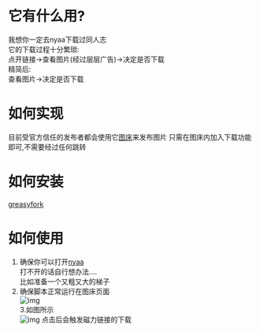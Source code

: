 # 它有什么用?
  我想你一定去nyaa下载过同人志<br/>
  它的下载过程十分繁琐:<br/>
    点开链接->查看图片(经过层层广告)->决定是否下载<br/>
  精简后:<br/>
    查看图片->决定是否下载
  
 # 如何实现
  目前受官方信任的发布者都会使用它[图床](https://hentai-covers.site/)来发布图片
  只需在图床内加入下载功能即可,不需要经过任何跳转

  
# 如何安装
 [greasyfork](https://sleazyfork.org/zh-CN/scripts/374410-hentai-cover%E4%BB%A5%E5%9B%BE%E6%90%9C%E7%A7%8D)
 
# 如何使用
1. 确保你可以打开[nyaa](https://sukebei.nyaa.si/)  
  打不开的话自行想办法....<br/>
  比如准备一个又粗又大的梯子  
2. 确保脚本正常运行在图床页面<br/>
  ![img](https://files.catbox.moe/3j9lkw.png)  
3.如图所示<br/>
  ![img](https://files.catbox.moe/aq31xc.gif)
  点击后会触发磁力链接的下载
